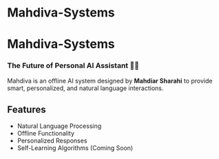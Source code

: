 # Mahdiva-Systems
# Mahdiva-Systems
### The Future of Personal AI Assistant 🤖🔥

Mahdiva is an offline AI system designed by **Mahdiar Sharahi** to provide smart, personalized, and natural language interactions.

## Features
- Natural Language Processing
- Offline Functionality
- Personalized Responses
- Self-Learning Algorithms (Coming Soon)
